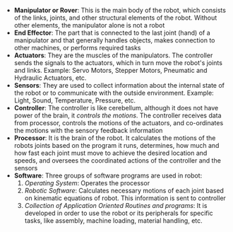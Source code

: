 - **Manipulator or Rover**: This is the main body of the robot, which consists of the links, joints, and other structural elements of the robot. Without other elements, the manipulator alone is not a robot
- **End Effector**: The part that is connected to the last joint (hand) of a manipulator and that generally handles objects, makes connection to other machines, or performs required tasks
- **Actuators**: They are the muscles of the manipulators. The controller sends the signals to the actuators, which in turn move the robot's joints and links. Example: Servo Motors, Stepper Motors, Pneumatic and Hydraulic Actuators, etc.
- **Sensors**: They are used to collect information about the internal state of the robot or to communicate with the outside environment. Example: Light, Sound, Temperature, Pressure, etc.
- **Controller**: The controller is like cerebellum, although it does not have power of the brain, it *controls the motions*. The controller receives data from processor, controls the motions of the actuators, and co-ordinates the motions with the sensory feedback information
- **Processor**: It is the brain of the robot. It calculates the motions of the robots joints based on the program it runs, determines, how much and how fast each joint must move to achieve the desired location and speeds, and oversees the coordinated actions of the controller and the sensors
- **Software**: Three groups of software programs are used in robot:
	1. *Operating System*: Operates the processor
	2. *Robotic Software*: Calculates necessary motions of each joint based on kinematic equations of robot. This information is sent to controller
	3. *Collection of Application Oriented Routines and programs*: It is developed in order to use the robot or its peripherals for specific tasks, like assembly, machine loading, material handling, etc.
